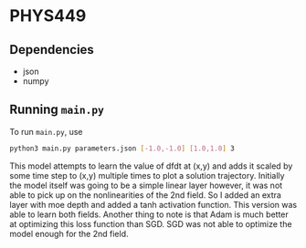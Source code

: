 # PHYS449

## Dependencies

- json
- numpy

## Running `main.py`

To run `main.py`, use

```sh
python3 main.py parameters.json [-1.0,-1.0] [1.0,1.0] 3
```

This model attempts to learn the value of dfdt at (x,y) and adds it scaled by some time step to (x,y) multiple times to plot a solution trajectory. Initially the model itself was going to be a simple linear layer however, it was not able to pick up on the nonlinearities of the 2nd field. So I added an extra layer with moe depth and added a tanh activation function. This version was able to learn both fields. Another thing to note is that Adam is much better at optimizing this loss function than SGD. SGD was not able to optimize the model enough for the 2nd field.
